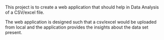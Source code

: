 This project is to  create a web application that should help in Data Analysis of a CSV/excel file.

The web application is designed such that a csv/excel would be uploaded from local and the application provides the insights about the data set present.

